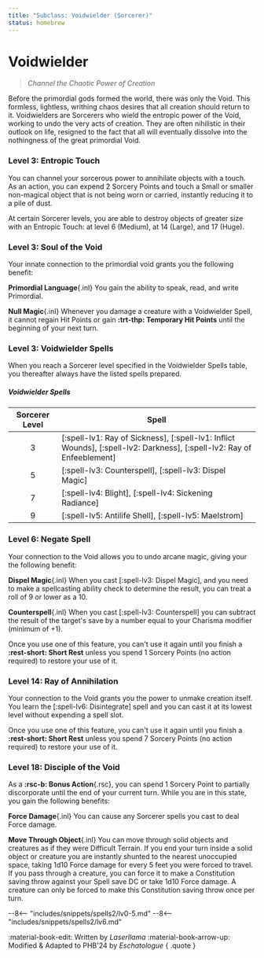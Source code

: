 ```yaml
---
title: "Subclass: Voidwielder (Sorcerer)"
status: homebrew
---
```


<p style="display:none">
Channel the Chaotic Power of Creation
</p>

# Voidwielder

> *Channel the Chaotic Power of Creation*

Before the primordial gods formed the world, there was only the Void. This formless, lightless, writhing chaos desires that all creation should return to it. Voidwielders are Sorcerers who wield the entropic power of the Void, working to undo the very acts of creation. They are often nihilistic in their outlook on life, resigned to the fact that all will eventually dissolve into the nothingness of the great primordial Void.

### Level 3: Entropic Touch

You can channel your sorcerous power to annihilate objects with a touch. As an action, you can expend 2 Sorcery Points and touch a Small or smaller non-magical object that is not being worn or carried, instantly reducing it to a pile of dust.

At certain Sorcerer levels, you are able to destroy objects of greater size with an Entropic Touch: at level 6 (Medium), at 14 (Large), and 17 (Huge).

### Level 3: Soul of the Void

Your innate connection to the primordial void grants you the following benefit: 

**Primordial Language**{.inl} You gain the ability to speak, read, and write Primordial.

**Null Magic**{.inl} Whenever you damage a creature with a Voidwielder Spell, it cannot regain Hit Points or gain **:trt-thp: Temporary Hit Points** until the beginning of your next turn.

### Level 3: Voidwielder Spells

When you reach a Sorcerer level specified in the Voidwielder Spells table, you thereafter always have the listed spells prepared.

##### Voidwielder Spells
| Sorcerer Level | Spell |
|:-:|---|
| 3 | [:spell-lv1: Ray of Sickness], [:spell-lv1: Inflict Wounds], [:spell-lv2: Darkness], [:spell-lv2: Ray of Enfeeblement] |
| 5 | [:spell-lv3: Counterspell], [:spell-lv3: Dispel Magic] |
| 7 | [:spell-lv4: Blight], [:spell-lv4: Sickening Radiance] |
| 9 | [:spell-lv5: Antilife Shell], [:spell-lv5: Maelstrom] |

### Level 6: Negate Spell

Your connection to the Void allows you to undo arcane magic, giving your the following benefit:

**Dispel Magic**{.inl} When you cast [:spell-lv3: Dispel Magic], and you need to make a spellcasting ability check to determine the result, you can treat a roll of 9 or lower as a 10.

**Counterspell**{.inl} When you cast [:spell-lv3: Counterspell] you can subtract the result of the target's save by a number equal to your Charisma modifier (minimum of +1).

Once you use one of this feature, you can't use it again until you finish a **:rest-short: Short Rest** unless you spend 1 Sorcery Points (no action required) to restore your use of it.

### Level 14: Ray of Annihilation

Your connection to the Void grants you the power to unmake creation itself. You learn the [:spell-lv6: Disintegrate] spell and you can cast it at its lowest level without expending a spell slot.

Once you use one of this feature, you can't use it again until you finish a **:rest-short: Short Rest** unless you spend 7 Sorcery Points (no action required) to restore your use of it.

### Level 18: Disciple of the Void

As a **:rsc-b: Bonus Action**{.rsc}, you can spend 1 Sorcery Point to partially discorporate until the end of your current turn. While you are in this state, you gain the following benefits:

**Force Damage**{.inl} You can cause any Sorcerer spells you cast to deal Force damage.

**Move Through Object**{.inl} You can move through solid objects and creatures as if they were Difficult Terrain. If you end your turn inside a solid object or creature you are instantly shunted to the nearest unoccupied space, taking 1d10 Force damage for every 5 feet you were forced to travel. If you pass through a creature, you can force it to make a Constitution saving throw against your Spell save DC or take 1d10 Force damage. A creature can only be forced to make this Constitution saving throw once per turn.

--8<-- "includes/snippets/spells2/lv0-5.md"
--8<-- "includes/snippets/spells2/lv6.md"

:material-book-edit: Written by *Laserllama* :material-book-arrow-up: Modified & Adapted to PHB'24 by *Eschatologue*
{ .quote }